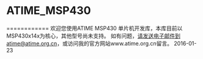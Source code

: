 # ATIME_MSP430
============
欢迎您使用ATIME MSP430 单片机开发库，本库目前以MSP430x14x为核心，其他型号尚未支持。
如有问题，请发送电子邮件到atime@atime.org.cn，或访问我的官方网站www.atime.org.cn留言。
2016-01-23
